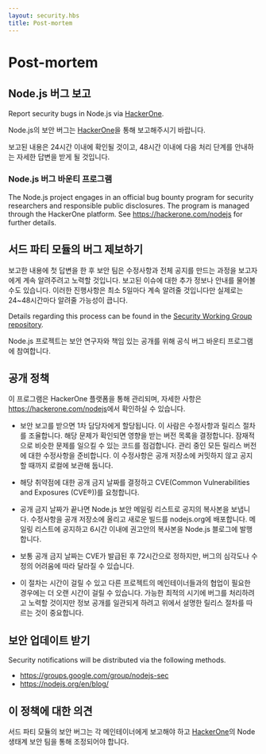 ```yaml
---
layout: security.hbs
title: Post-mortem
---
```


# Post-mortem

## Node.js 버그 보고

Report security bugs in Node.js via [HackerOne](https://hackerone.com/nodejs).

Node.js의 보안 버그는 [HackerOne](https://hackerone.com/nodejs)을 통해 보고해주시기 바랍니다.

보고된 내용은 24시간 이내에 확인될 것이고, 48시간 이내에 다음 처리 단계를 안내하는 자세한 답변을 받게 될 것입니다.

### Node.js 버그 바운티 프로그램

The Node.js project engages in an official bug bounty program for security researchers and responsible public disclosures. The program is managed through the HackerOne platform. See <https://hackerone.com/nodejs> for further details.

## 서드 파티 모듈의 버그 제보하기

보고한 내용에 첫 답변을 한 후 보안 팀은 수정사항과 전체 공지를 만드는 과정을 보고자에게 계속 알려주려고 노력할 것입니다. 보고된 이슈에 대한 추가 정보나 안내를 물어볼 수도 있습니다. 이러한 진행사항은 최소 5일마다 계속 알려줄 것입니다만 실제로는 24~48시간마다 알려줄 가능성이 큽니다.

Details regarding this process can be found in the [Security Working Group repository](https://github.com/nodejs/security-wg/blob/master/processes/third_party_vuln_process.md).

Node.js 프로젝트는 보안 연구자와 책임 있는 공개를 위해 공식 버그 바운티 프로그램에 참여합니다.

## 공개 정책

이 프로그램은 HackerOne 플랫폼을 통해 관리되며, 자세한 사항은 <https://hackerone.com/nodejs>에서 확인하실 수 있습니다.

* 보안 보고를 받으면 1차 담당자에게 할당됩니다. 이 사람은 수정사항과 릴리스 절차를 조율합니다. 해당 문제가 확인되면 영향을 받는 버전 목록을 결정합니다. 잠재적으로 비슷한 문제를 일으킬 수 있는 코드를 점검합니다. 관리 중인 모든 릴리스 버전에 대한 수정사항을 준비합니다. 이 수정사항은 공개 저장소에 커밋하지 않고 공지할 때까지 로컬에 보관해 둡니다.

* 해당 취약점에 대한 공개 금지 날짜를 결정하고 CVE(Common Vulnerabilities and Exposures (CVE®))를 요청합니다.

* 공개 금지 날짜가 끝나면 Node.js 보안 메일링 리스트로 공지의 복사본을 보냅니다. 수정사항을 공개 저장소에 올리고 새로운 빌드를 nodejs.org에 배포합니다. 메일링 리스트에 공지하고 6시간 이내에 권고안의 복사본을 Node.js 블로그에 발행합니다.

* 보통 공개 금지 날짜는 CVE가 발급된 후 72시간으로 정하지만, 버그의 심각도나 수정의 어려움에 따라 달라질 수 있습니다.

* 이 절차는 시간이 걸릴 수 있고 다른 프로젝트의 메인테이너들과의 협업이 필요한 경우에는 더 오랜 시간이 걸릴 수 있습니다. 가능한 최적의 시기에 버그를 처리하려고 노력할 것이지만 정보 공개를 일관되게 하려고 위에서 설명한 릴리스 절차를 따르는 것이 중요합니다.

## 보안 업데이트 받기

Security notifications will be distributed via the following methods.

* <https://groups.google.com/group/nodejs-sec>
* <https://nodejs.org/en/blog/>

## 이 정책에 대한 의견

서드 파티 모듈의 보안 버그는 각 메인테이너에게 보고해야 하고 [HackerOne](https://hackerone.com/nodejs-ecosystem)의 Node 생태계 보안 팀을 통해 조정되어야 합니다.
